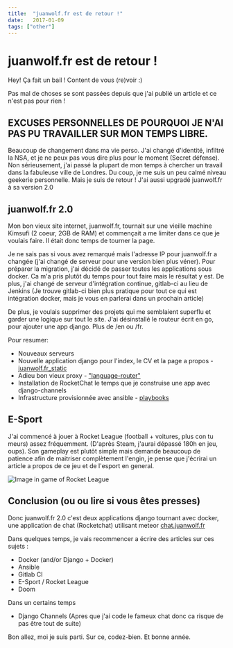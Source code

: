 ```yaml
---
title:  "juanwolf.fr est de retour !"
date:   2017-01-09
tags: ["other"]
---
```


# juanwolf.fr est de retour !

Hey! Ça fait un bail ! Content de vous (re)voir :)

Pas mal de choses se sont passées depuis que j'ai publié un article et ce n'est pas pour rien !

## EXCUSES PERSONNELLES DE POURQUOI JE N'AI PAS PU TRAVAILLER SUR MON TEMPS LIBRE.

Beaucoup de changement dans ma vie perso. J'ai changé d'identité, infiltré la NSA, et je ne peux pas vous dire plus pour le moment (Secret défense).
Non sérieusement, j'ai passé la plupart de mon temps à chercher un travail dans la fabuleuse ville de Londres.
Du coup,  je me suis un peu calmé niveau geekerie personnelle. Mais je suis de retour !
J'ai aussi upgradé juanwolf.fr à sa version 2.0

## juanwolf.fr  2.0

Mon bon vieux site internet, juanwolf.fr, tournait sur une vieille machine Kimsufi (2 coeur, 2GB de RAM) et commençait a me limiter dans ce que je voulais faire. Il était donc temps de tourner la page.

Je ne sais pas si vous avez remarqué mais l'adresse IP pour juanwolf.fr a changée (j'ai changé de serveur pour une version bien plus véner). Pour préparer la migration, j'ai décidé de passer toutes les applications sous docker. Ca m'a pris plutôt du temps pour tout faire mais le résultat y est. De plus, j'ai changé de serveur d'intégration continue, gitlab-ci au lieu de Jenkins (Je trouve gitlab-ci bien plus pratique pour tout ce qui est intégration docker, mais je vous en parlerai dans un prochain article)

De plus, je voulais supprimer des projets qui me semblaient superflu et garder une logique sur tout le site. J'ai désinstallé le routeur écrit en go, pour ajouter une app django. Plus de /en ou /fr.

Pour resumer:

* Nouveaux serveurs
* Nouvelle application django pour l'index, le CV et la page a propos - [juanwolf.fr_static](https://github.com/juanwolf/juanwolf.fr_static)
* Adieu bon vieux proxy - ["language-router"](https://github.com/juanwolf/language-router)
* Installation de RocketChat le temps que je construise une app avec django-channels
* Infrastructure provisionnée avec ansible - [playbooks](https://github.com/juanwolf/playbooks)

## E-Sport

J'ai commencé à jouer à Rocket League (football + voitures, plus con tu meurs) assez fréquemment. (D'après Steam, j'aurai dépassé 180h en jeu, oups). Son gameplay est plutôt simple mais demande beaucoup de patience afin de maitriser complètement l'engin, je pense que j'écrirai un article a propos de ce jeu et de l'esport en general.


![Image in game of Rocket League](https://images-na.ssl-images-amazon.com/images/I/919ip%2B4zDsL.jpg)


## Conclusion (ou ou lire si vous êtes presses)

Donc juanwolf.fr 2.0 c'est deux applications django tournant avec docker, une application de chat (Rocketchat) utilisant meteor [chat.juanwolf.fr](https://chat.juanwolf.fr)

Dans quelques temps, je vais recommencer a écrire des articles sur ces sujets :

* Docker (and/or Django + Docker)
* Ansible
* Gitlab CI
* E-Sport / Rocket League
* Doom

Dans un certains temps

* Django Channels (Apres que j'ai code le fameux chat donc ca risque de pas être tout de suite)


Bon allez, moi je suis parti. Sur ce, codez-bien. Et bonne année.

